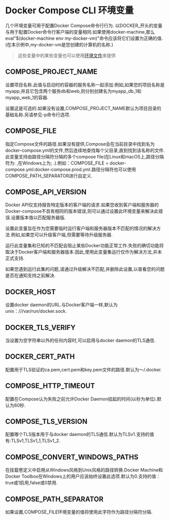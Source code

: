 # Docker Compose CLI 环境变量
几个环境变量可用于配置Docker Compose命令行行为.
以DOCKER_开头的变量与用于配置Docker命令行客户端的变量相同.如果使用docker-machine,那么eval"$(docker-machine env my-docker-vm)"命令应该将它们设置为正确的值.(在本示例中,my-docker-vm是您创建的计算机的名称.)
> 这些变量中的某些变量也可以使用[环境文件](https://docs.docker.com/compose/env-file/)来提供

## COMPOSE_PROJECT_NAME
设置项目名称.此值与启动时的容器的服务名称一起添加.例如,如果您的项目名称是myapp,并且它包含两个服务db和web,则分别创建名为myapp_db_1和myapp_web_1的容器.

设置这是可选的.如果没有设置,COMPOSE_PROJECT_NAME默认为项目目录的基础名称.另请参见-p命令行选项.

## COMPOSE_FILE
指定Compose文件的路径.如果没有提供,Compose会在当前目录中找到名为docker-compose.yml的文件,然后连续地查找每个父目录,直到找到该名称的文件.
此变量支持由路径分隔符分隔的多个compose file(在Linux和macOS上,路径分隔符为: ,在Windows上为; .).例如：COMPOSE_FILE = docker-compose.yml:docker-compose.prod.yml.路径分隔符也可以使用COMPOSE_PATH_SEPARATOR进行自定义.

## COMPOSE_API_VERSION
Docker API仅支持报告特定版本的客户端的请求.如果您收到客户端和服务器的Docker-compose不具有相同的版本错误,则可以通过设置此环境变量来解决此错误.设置版本值以匹配服务器版.

设置此变量旨在作为您需要临时运行客户端和服务器版本不匹配的情况的解决方法.例如,如果您可以升级客户端,但需要等待升级服务器.

运行此变量集和已知的不匹配会阻止某些Docker功能正常工作.失败的确切功能将取决于Docker客户端和服务器版本.因此,使用此变量集运行仅作为解决方法,并未正式支持.

如果您遇到运行此集的问题,请通过升级解决不匹配,并删除此设置,以查看您的问题是否在通知支持之前解决.

## DOCKER_HOST
设置docker daemon的URL.与Docker客户端一样,默认为unix：///var/run/docker.sock.

## DOCKER_TLS_VERIFY
当设置为空字符串以外的任何内容时,可以启用与docker daemon的TLS通信.

## DOCKER_CERT_PATH
配置用于TLS验证的ca.pem,cert.pem和key.pem文件的路径.默认为〜/.docker.

## COMPOSE_HTTP_TIMEOUT
配置在Compose认为失败之前允许Docker Daemon挂起的时间(以秒为单位).默认为60秒.

## COMPOSE_TLS_VERSION
配置哪个TLS版本用于与docker daemon的TLS通信.默认为TLSv1.支持的值有:TLSv1,TLSv1_1,TLSv1_2.

## COMPOSE_CONVERT_WINDOWS_PATHS
在挂载卷定义中启用从Windows风格到Unix风格的路径转换.Docker Machine和Docker Toolbox在Windows上的用户应该始终设置此选项.默认为0.支持的值：true或1启用,false或0禁用.

## COMPOSE_PATH_SEPARATOR
如果设置,COMPOSE_FILE环境变量的值将使用此字符作为路径分隔符分隔.